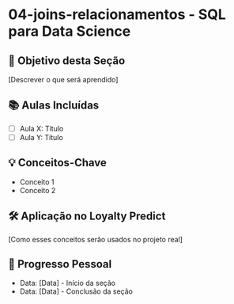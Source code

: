 # 04-joins-relacionamentos - SQL para Data Science

## 🎯 Objetivo desta Seção
[Descrever o que será aprendido]

## 📚 Aulas Incluídas
- [ ] Aula X: Título
- [ ] Aula Y: Título

## 💡 Conceitos-Chave
- Conceito 1
- Conceito 2

## 🛠️ Aplicação no Loyalty Predict
[Como esses conceitos serão usados no projeto real]

## 📝 Progresso Pessoal
- Data: [Data] - Início da seção
- Data: [Data] - Conclusão da seção
